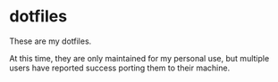 dotfiles
========

These are my dotfiles.

At this time, they are only maintained for my personal use, but multiple users have reported success porting them to their machine.
